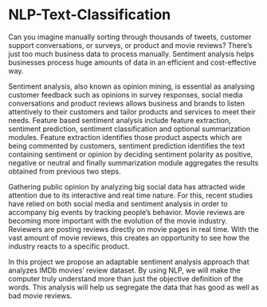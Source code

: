 # NLP-Text-Classification

Can you imagine manually sorting through thousands of tweets, customer support conversations, or surveys, or product and movie reviews? There’s just too much business data to process manually. Sentiment analysis helps businesses process huge amounts of data in an efficient and cost-effective way. 

Sentiment analysis, also known as opinion mining, is essential as analysing customer feedback such as opinions in survey responses, social media conversations and product reviews allows business and brands to listen attentively to their customers and tailor products and services to meet their needs.
Feature based sentiment analysis include feature extraction, sentiment prediction, sentiment classification and optional summarization modules. Feature extraction identifies those product aspects which are being commented by customers, sentiment prediction identifies the text containing sentiment or opinion by deciding sentiment polarity as positive, negative or neutral and finally summarization module aggregates the results obtained from previous two steps.

Gathering public opinion by analyzing big social data has attracted wide attention due to its interactive and real time nature. For this, recent studies have relied on both social media and sentiment analysis in order to accompany big events by tracking people’s behavior. Movie reviews are becoming more important with the evolution of the movie industry. Reviewers are posting reviews directly on movie pages in real time. With the vast amount of movie reviews, this creates an opportunity to see how the industry reacts to a specific product.


In this project we propose an adaptable sentiment analysis approach that analyzes IMDb movies’ review dataset. By using NLP, we will make the computer truly understand more than just the objective definition of the words. This analysis will help us segregate the data that has good as well as bad movie reviews.